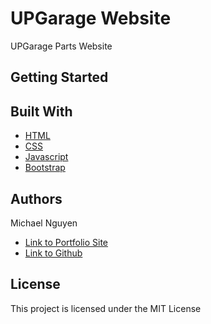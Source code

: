 # UPGarage Website
 UPGarage Parts Website



## Getting Started

## Built With

* [HTML](https://developer.mozilla.org/en-US/docs/Web/HTML)
* [CSS](https://developer.mozilla.org/en-US/docs/Web/CSS)
* [Javascript](https://developer.mozilla.org/en-US/docs/Web/JavaScript)
* [Bootstrap](https://getbootstrap.com/docs/5.3/getting-started/introduction)


## Authors

Michael Nguyen

- [Link to Portfolio Site](#)
- [Link to Github](https://github.com/MichaelNguyenTT)



## License

This project is licensed under the MIT License 

